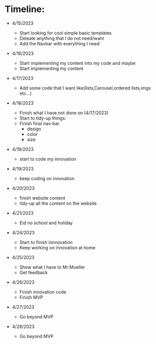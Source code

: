 # Timeline:
* 4/15/2023
  * Start looking for cool simple basic templates
  * Deleate anything that I do not need/want
  * Add the Navbar with everything I need
* 4/16/2023
  * Start implementing my content into my code and maybe
  * Start implementing my content
* 4/17/2023
  * Add some code that I want like(lists,Carousel,ordered lists,imgs etc...)

* 4/18/2023
  * Finish what I have not done on (4/17/2023)
  * Start to tidy-up things.
  * Finish final nav-bar
    * design
    * color
    * size
* 4/19/2023
  * start to code my innovation
* 4/19/2023
  * keep coding on innovation
* 4/20/2023
  * finish website content
  * tidy-up all the content on the website
* 4/21/2023
  * Eid no school and holiday

* 4/24/2023
  * Start to finish innnovation
  * Keep working on innovation at home
* 4/25/2023
  * Show what I have to Mr:Mueller
  * Get feedback
* 4/26/2023
  * Finish innovation code
  * Finish MVP
* 4/27/2023
  * Go beyond MVP
* 4/28/2023
  * Go beyond MVP

